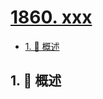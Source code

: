 # [1860. xxx](https://github.com/Tdahuyou/TNotes.leetcode/tree/main/notes/1860.%20xxx)

<!-- region:toc -->

- [1. 📝 概述](#1--概述)

<!-- endregion:toc -->

## 1. 📝 概述
